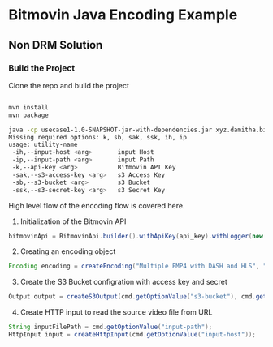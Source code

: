 # Bitmovin Java Encoding Example 

## Non DRM Solution

### Build the Project

Clone the repo and build the project

```bash

mvn install
mvn package

java -cp usecase1-1.0-SNAPSHOT-jar-with-dependencies.jar xyz.damitha.bitmovin.noDRM 
Missing required options: k, sb, sak, ssk, ih, ip
usage: utility-name
 -ih,--input-host <arg>       input Host
 -ip,--input-path <arg>       input Path
 -k,--api-key <arg>           Bitmovin API Key
 -sak,--s3-access-key <arg>   s3 Access Key
 -sb,--s3-bucket <arg>        s3 Bucket
 -ssk,--s3-secret-key <arg>   s3 Secret Key
```

High level flow of the encoding flow is covered here.

1) Initialization of the Bitmovin API
```java
bitmovinApi = BitmovinApi.builder().withApiKey(api_key).withLogger(new Slf4jLogger(), Level.BASIC).build();
```
2) Creating an encoding object
```java
Encoding encoding = createEncoding("Multiple FMP4 with DASH and HLS", "Encoding with multiple fMP4 muxings");
```
3) Create the S3 Bucket configration with access key and secret
```java
Output output = createS3Output(cmd.getOptionValue("s3-bucket"), cmd.getOptionValue("s3-access-key"),cmd.getOptionValue("s3-secret-key"));
```
4) Create HTTP input to read the source video file from URL
```java
String inputFilePath = cmd.getOptionValue("input-path");
HttpInput input = createHttpInput(cmd.getOptionValue("input-host"));
```

